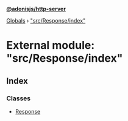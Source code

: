 **[@adonisjs/http-server](../README.md)**

[Globals](../README.md) › ["src/Response/index"](_src_response_index_.md)

# External module: "src/Response/index"

## Index

### Classes

* [Response](../classes/_src_response_index_.response.md)
